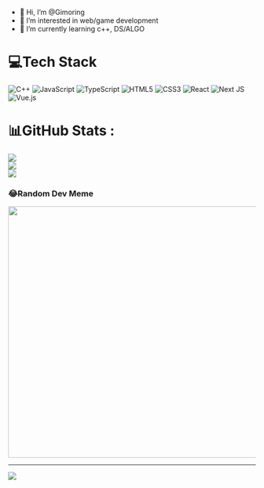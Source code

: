 - 👋 Hi, I’m @Gimoring
- 👀 I’m interested in web/game development
- 🌱 I’m currently learning c++, DS/ALGO

# 💻Tech Stack
![C++](https://img.shields.io/badge/c++-%2300599C.svg?style=for-the-badge&logo=c%2B%2B&logoColor=white) ![JavaScript](https://img.shields.io/badge/javascript-%23323330.svg?style=for-the-badge&logo=javascript&logoColor=%23F7DF1E) ![TypeScript](https://img.shields.io/badge/typescript-%23007ACC.svg?style=for-the-badge&logo=typescript&logoColor=white) ![HTML5](https://img.shields.io/badge/html5-%23E34F26.svg?style=for-the-badge&logo=html5&logoColor=white) ![CSS3](https://img.shields.io/badge/css3-%231572B6.svg?style=for-the-badge&logo=css3&logoColor=white) ![React](https://img.shields.io/badge/react-%2320232a.svg?style=for-the-badge&logo=react&logoColor=%2361DAFB) ![Next JS](https://img.shields.io/badge/Next-black?style=for-the-badge&logo=next.js&logoColor=white) ![Vue.js](https://img.shields.io/badge/vuejs-%2335495e.svg?style=for-the-badge&logo=vuedotjs&logoColor=%234FC08D)
# 📊GitHub Stats :
![](https://github-readme-stats.vercel.app/api?username=gimoring&theme=dracula&hide_border=false&include_all_commits=false&count_private=false)<br/>
![](https://github-readme-streak-stats.herokuapp.com/?user=gimoring&theme=dracula&hide_border=false)<br/>
![](https://github-readme-stats.vercel.app/api/top-langs/?username=gimoring&theme=dracula&hide_border=false&include_all_commits=false&count_private=false&layout=compact)

### 😂Random Dev Meme
<img src="https://random-memer.herokuapp.com/" width="512px"/>

---
[![](https://visitcount.itsvg.in/api?id=gimoring&icon=0&color=0)](https://visitcount.itsvg.in)


<!---
Gimoring/Gimoring is a ✨ special ✨ repository because its `README.md` (this file) appears on your GitHub profile.
You can click the Preview link to take a look at your changes.
--->
